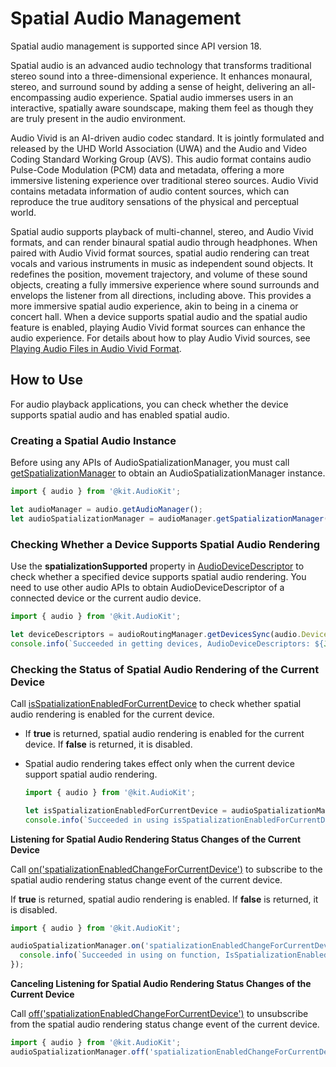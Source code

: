 # Spatial Audio Management
<!--Kit: Audio Kit-->
<!--Subsystem: Multimedia-->
<!--Owner: @songshenke-->
<!--Designer: @caixuejiang; @hao-liangfei; @zhanganxiang-->
<!--Tester: @Filger-->
<!--Adviser: @zengyawen-->

Spatial audio management is supported since API version 18.

Spatial audio is an advanced audio technology that transforms traditional stereo sound into a three-dimensional experience. It enhances monaural, stereo, and surround sound by adding a sense of height, delivering an all-encompassing audio experience. Spatial audio immerses users in an interactive, spatially aware soundscape, making them feel as though they are truly present in the audio environment.

Audio Vivid is an AI-driven audio codec standard. It is jointly formulated and released by the UHD World Association (UWA) and the Audio and Video Coding Standard Working Group (AVS). This audio format contains audio Pulse-Code Modulation (PCM) data and metadata, offering a more immersive listening experience over traditional stereo sources. Audio Vivid contains metadata information of audio content sources, which can reproduce the true auditory sensations of the physical and perceptual world.

Spatial audio supports playback of multi-channel, stereo, and Audio Vivid formats, and can render binaural spatial audio through headphones. When paired with Audio Vivid format sources, spatial audio rendering can treat vocals and various instruments in music as independent sound objects. It redefines the position, movement trajectory, and volume of these sound objects, creating a fully immersive experience where sound surrounds and envelops the listener from all directions, including above. This provides a more immersive spatial audio experience, akin to being in a cinema or concert hall. When a device supports spatial audio and the spatial audio feature is enabled, playing Audio Vivid format sources can enhance the audio experience. For details about how to play Audio Vivid sources, see [Playing Audio Files in Audio Vivid Format](using-ohaudio-for-playback.md#playing-audio-files-in-audio-vivid-format).

## How to Use

For audio playback applications, you can check whether the device supports spatial audio and has enabled spatial audio.

### Creating a Spatial Audio Instance

Before using any APIs of AudioSpatializationManager, you must call [getSpatializationManager](../../reference/apis-audio-kit/arkts-apis-audio-AudioManager.md#getspatializationmanager18) to obtain an AudioSpatializationManager instance.

  ```ts
  import { audio } from '@kit.AudioKit';

  let audioManager = audio.getAudioManager();
  let audioSpatializationManager = audioManager.getSpatializationManager();
  ```

### Checking Whether a Device Supports Spatial Audio Rendering

Use the **spatializationSupported** property in [AudioDeviceDescriptor](../../reference/apis-audio-kit/arkts-apis-audio-i.md#audiodevicedescriptor) to check whether a specified device supports spatial audio rendering. You need to use other audio APIs to obtain AudioDeviceDescriptor of a connected device or the current audio device.

  ```ts
  import { audio } from '@kit.AudioKit';

  let deviceDescriptors = audioRoutingManager.getDevicesSync(audio.DeviceFlag.OUTPUT_DEVICES_FLAG);
  console.info(`Succeeded in getting devices, AudioDeviceDescriptors: ${JSON.stringify(deviceDescriptors)}.`);
  ```

### Checking the Status of Spatial Audio Rendering of the Current Device

Call [isSpatializationEnabledForCurrentDevice](../../reference/apis-audio-kit/arkts-apis-audio-AudioSpatializationManager.md#isspatializationenabledforcurrentdevice18) to check whether spatial audio rendering is enabled for the current device.

- If **true** is returned, spatial audio rendering is enabled for the current device. If **false** is returned, it is disabled.
- Spatial audio rendering takes effect only when the current device support spatial audio rendering.

  ```ts
  import { audio } from '@kit.AudioKit';

  let isSpatializationEnabledForCurrentDevice = audioSpatializationManager.isSpatializationEnabledForCurrentDevice();
  console.info(`Succeeded in using isSpatializationEnabledForCurrentDevice function, IsSpatializationEnabledForCurrentDevice: ${isSpatializationEnabledForCurrentDevice}.`);
  ```

**Listening for Spatial Audio Rendering Status Changes of the Current Device**

Call [on('spatializationEnabledChangeForCurrentDevice')](../../reference/apis-audio-kit/arkts-apis-audio-AudioSpatializationManager.md#onspatializationenabledchangeforcurrentdevice18) to subscribe to the spatial audio rendering status change event of the current device.

If **true** is returned, spatial audio rendering is enabled. If **false** is returned, it is disabled.

  ```ts
  import { audio } from '@kit.AudioKit';

  audioSpatializationManager.on('spatializationEnabledChangeForCurrentDevice', (isSpatializationEnabledForCurrentDevice: boolean) => {
    console.info(`Succeeded in using on function, IsSpatializationEnabledForCurrentDevice: ${isSpatializationEnabledForCurrentDevice}.`);
  });
  ```

**Canceling Listening for Spatial Audio Rendering Status Changes of the Current Device**

Call [off('spatializationEnabledChangeForCurrentDevice')](../../reference/apis-audio-kit/arkts-apis-audio-AudioSpatializationManager.md#offspatializationenabledchangeforcurrentdevice18) to unsubscribe from the spatial audio rendering status change event of the current device.

  ```ts
  import { audio } from '@kit.AudioKit';
  audioSpatializationManager.off('spatializationEnabledChangeForCurrentDevice');
  ```
